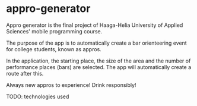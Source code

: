 # appro-generator

Appro generator is the final project of Haaga-Helia University of Applied Sciences' mobile programming course.

The purpose of the app is to automatically create a bar orienteering event for college students, known as appros.

In the application, the starting place, the size of the area and the number of performance places (bars) are selected. The app will automatically create a route after this.

Always new appros to experience! Drink responsibly!

TODO: technologies used
